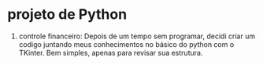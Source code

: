 # projeto de Python
1. controle financeiro: Depois de um tempo sem programar, decidi criar um codigo juntando meus conhecimentos no básico do python com o TKinter. Bem simples, apenas para revisar sua estrutura.
